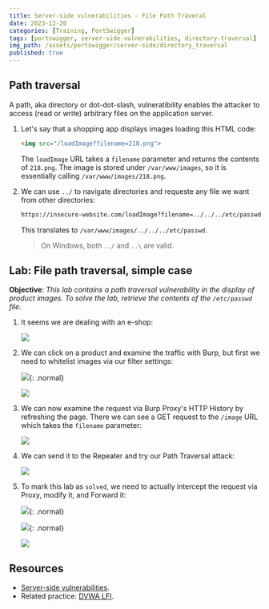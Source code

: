 ```yaml
---
title: Server-side vulnerabilities - File Path Traveral
date: 2023-12-20
categories: [Training, PortSwigger]
tags: [portswigger, server-side-vulnerabilities, directory-traversal]
img_path: /assets/portswigger/server-side/directory_traversal
published: true
---
```


## Path traversal

A path, aka directory or dot-dot-slash, vulneratibility enables the attacker to access (read or write) arbitrary files on the application server.


1. Let's say that a shopping app displays images loading this HTML code:

    ```html
    <img src="/loadImage?filename=218.png">
    ```

    The `loadImage` URL takes a `filename` parameter and returns the contents of `218.png`. The image is stored under `/var/www/images`, so it is essentially calling `/var/www/images/218.png`.

2. We can use `../` to navigate directories and requeste any file we want from other directories:

    ```html
    https://insecure-website.com/loadImage?filename=../../../etc/passwd
    ```

    This translates to `/var/www/images/../../../etc/passwd`. 

    > On Windows, both `../` and `..\` are valid. 

## Lab: File path traversal, simple case

**Objective**: _This lab contains a path traversal vulnerability in the display of product images. To solve the lab, retrieve the contents of the `/etc/passwd` file._

1. It seems we are dealing with an e-shop:

    ![](dir_tra_home.png)

2. We can click on a product and examine the traffic with Burp, but first we need to whitelist images via our filter settings:

    ![](dir_tra_filter_settings.png){: .normal}

    ![](dir_tra_filter_settings_2.png)

3. We can now examine the request via Burp Proxy's HTTP History by refreshing the page. There we can see a GET request to the `/image` URL which takes the `filename` parameter:

    ![](dir_tra_request_image.png)

4. We can send it to the Repeater and try our Path Traversal attack:

    ![](dir_tra_repeater.png)

8. To mark this lab as `solved`, we need to actually intercept the request via Proxy, modify it, and Forward it:

    ![](dir_tra_intercept.png){: .normal}

    ![](dir_tra_intercept_forward.png){: .normal}

    ![](dir_tra_solved.png)

## Resources

- [Server-side vulnerabilities](https://portswigger.net/web-security/learning-paths/server-side-vulnerabilities-apprentice).
- Related practice: [DVWA LFI](https://cspanias.github.io/posts/DVWA-File-Inclusion/).